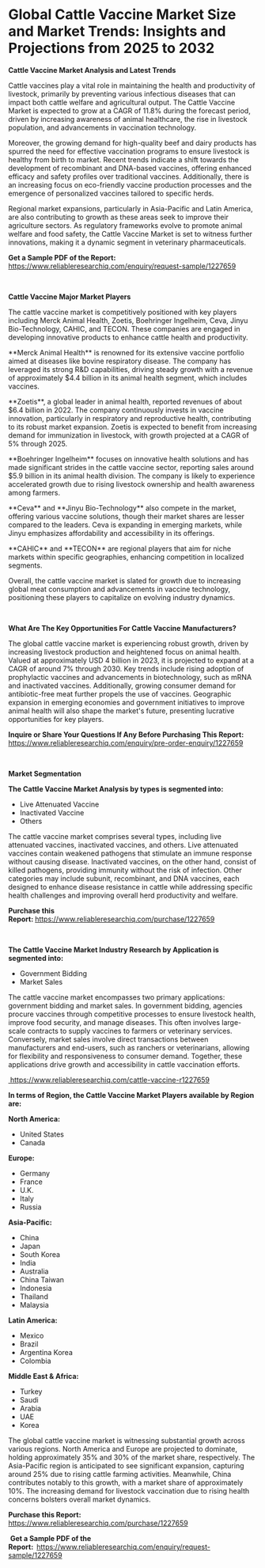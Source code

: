 <p><h1>Global Cattle Vaccine Market Size and Market Trends: Insights and Projections from 2025 to 2032</h1></p><p><strong>Cattle Vaccine Market Analysis and Latest Trends</strong></p>
<p><p>Cattle vaccines play a vital role in maintaining the health and productivity of livestock, primarily by preventing various infectious diseases that can impact both cattle welfare and agricultural output. The Cattle Vaccine Market is expected to grow at a CAGR of 11.8% during the forecast period, driven by increasing awareness of animal healthcare, the rise in livestock population, and advancements in vaccination technology. </p><p>Moreover, the growing demand for high-quality beef and dairy products has spurred the need for effective vaccination programs to ensure livestock is healthy from birth to market. Recent trends indicate a shift towards the development of recombinant and DNA-based vaccines, offering enhanced efficacy and safety profiles over traditional vaccines. Additionally, there is an increasing focus on eco-friendly vaccine production processes and the emergence of personalized vaccines tailored to specific herds.</p><p>Regional market expansions, particularly in Asia-Pacific and Latin America, are also contributing to growth as these areas seek to improve their agriculture sectors. As regulatory frameworks evolve to promote animal welfare and food safety, the Cattle Vaccine Market is set to witness further innovations, making it a dynamic segment in veterinary pharmaceuticals.</p></p>
<p><strong>Get a Sample PDF of the Report:&nbsp;</strong> <a href="https://www.reliableresearchiq.com/enquiry/request-sample/1227659?utm_campaign=3138&utm_medium=2&utm_source=Github&utm_content=ia&utm_term=19042025&utm_id=cattle-vaccine">https://www.reliableresearchiq.com/enquiry/request-sample/1227659</a></p>
<p>&nbsp;</p>
<p><strong>Cattle Vaccine Major Market Players</strong></p>
<p><p>The cattle vaccine market is competitively positioned with key players including Merck Animal Health, Zoetis, Boehringer Ingelheim, Ceva, Jinyu Bio-Technology, CAHIC, and TECON. These companies are engaged in developing innovative products to enhance cattle health and productivity.</p><p>**Merck Animal Health** is renowned for its extensive vaccine portfolio aimed at diseases like bovine respiratory disease. The company has leveraged its strong R&D capabilities, driving steady growth with a revenue of approximately $4.4 billion in its animal health segment, which includes vaccines.</p><p>**Zoetis**, a global leader in animal health, reported revenues of about $6.4 billion in 2022. The company continuously invests in vaccine innovation, particularly in respiratory and reproductive health, contributing to its robust market expansion. Zoetis is expected to benefit from increasing demand for immunization in livestock, with growth projected at a CAGR of 5% through 2025.</p><p>**Boehringer Ingelheim** focuses on innovative health solutions and has made significant strides in the cattle vaccine sector, reporting sales around $5.9 billion in its animal health division. The company is likely to experience accelerated growth due to rising livestock ownership and health awareness among farmers.</p><p>**Ceva** and **Jinyu Bio-Technology** also compete in the market, offering various vaccine solutions, though their market shares are lesser compared to the leaders. Ceva is expanding in emerging markets, while Jinyu emphasizes affordability and accessibility in its offerings.</p><p>**CAHIC** and **TECON** are regional players that aim for niche markets within specific geographies, enhancing competition in localized segments. </p><p>Overall, the cattle vaccine market is slated for growth due to increasing global meat consumption and advancements in vaccine technology, positioning these players to capitalize on evolving industry dynamics.</p></p>
<p>&nbsp;</p>
<p><strong>What Are The Key Opportunities For Cattle Vaccine Manufacturers?</strong></p>
<p><p>The global cattle vaccine market is experiencing robust growth, driven by increasing livestock production and heightened focus on animal health. Valued at approximately USD 4 billion in 2023, it is projected to expand at a CAGR of around 7% through 2030. Key trends include rising adoption of prophylactic vaccines and advancements in biotechnology, such as mRNA and inactivated vaccines. Additionally, growing consumer demand for antibiotic-free meat further propels the use of vaccines. Geographic expansion in emerging economies and government initiatives to improve animal health will also shape the market's future, presenting lucrative opportunities for key players.</p></p>
<p><strong>Inquire or Share Your Questions If Any Before Purchasing This Report:</strong> <a href="https://www.reliableresearchiq.com/enquiry/pre-order-enquiry/1227659?utm_campaign=3138&utm_medium=2&utm_source=Github&utm_content=ia&utm_term=19042025&utm_id=cattle-vaccine">https://www.reliableresearchiq.com/enquiry/pre-order-enquiry/1227659</a></p>
<p>&nbsp;</p>
<p><strong>Market Segmentation</strong></p>
<p><strong>The Cattle Vaccine Market Analysis by types is segmented into:</strong></p>
<p><ul><li>Live Attenuated Vaccine</li><li>Inactivated Vaccine</li><li>Others</li></ul></p>
<p><p>The cattle vaccine market comprises several types, including live attenuated vaccines, inactivated vaccines, and others. Live attenuated vaccines contain weakened pathogens that stimulate an immune response without causing disease. Inactivated vaccines, on the other hand, consist of killed pathogens, providing immunity without the risk of infection. Other categories may include subunit, recombinant, and DNA vaccines, each designed to enhance disease resistance in cattle while addressing specific health challenges and improving overall herd productivity and welfare.</p></p>
<p><strong>Purchase this Report:&nbsp;</strong><a href="https://www.reliableresearchiq.com/purchase/1227659?utm_campaign=3138&utm_medium=2&utm_source=Github&utm_content=ia&utm_term=19042025&utm_id=cattle-vaccine">https://www.reliableresearchiq.com/purchase/1227659</a></p>
<p>&nbsp;</p>
<p><strong>The Cattle Vaccine Market Industry Research by Application is segmented into:</strong></p>
<p><ul><li>Government Bidding</li><li>Market Sales</li></ul></p>
<p><p>The cattle vaccine market encompasses two primary applications: government bidding and market sales. In government bidding, agencies procure vaccines through competitive processes to ensure livestock health, improve food security, and manage diseases. This often involves large-scale contracts to supply vaccines to farmers or veterinary services. Conversely, market sales involve direct transactions between manufacturers and end-users, such as ranchers or veterinarians, allowing for flexibility and responsiveness to consumer demand. Together, these applications drive growth and accessibility in cattle vaccination efforts.</p></p>
<p><a href="https://www.reliableresearchiq.com/cattle-vaccine-r1227659?utm_campaign=3138&utm_medium=2&utm_source=Github&utm_content=ia&utm_term=19042025&utm_id=cattle-vaccine">&nbsp;https://www.reliableresearchiq.com/cattle-vaccine-r1227659</a></p>
<p><strong>In terms of Region, the Cattle Vaccine Market Players available by Region are:</strong></p>
<p>
    <p> <strong> North America: </strong>
        <ul>
            <li>United States</li>
            <li>Canada</li>
        </ul>
        </p> 
    <p> <strong> Europe: </strong>
        <ul>
            <li>Germany</li>
            <li>France</li>
            <li>U.K.</li>
            <li>Italy</li>
            <li>Russia</li>
        </ul>
        </p> 
    <p> <strong> Asia-Pacific: </strong>
        <ul>
            <li>China</li>
            <li>Japan</li>
            <li>South Korea</li>
            <li>India</li>
            <li>Australia</li>
            <li>China Taiwan</li>
            <li>Indonesia</li>
            <li>Thailand</li>
            <li>Malaysia</li>
        </ul>
        </p> 
    <p> <strong> Latin America: </strong>
        <ul>
            <li>Mexico</li>
            <li>Brazil</li>
            <li>Argentina Korea</li>
            <li>Colombia</li>
        </ul>
        </p> 
    <p> <strong> Middle East & Africa: </strong>
        <ul>
            <li>Turkey</li>
            <li>Saudi</li>
            <li>Arabia</li>
            <li>UAE</li>
            <li>Korea</li>
        </ul>
    </p>
    </p>
<p><p>The global cattle vaccine market is witnessing substantial growth across various regions. North America and Europe are projected to dominate, holding approximately 35% and 30% of the market share, respectively. The Asia-Pacific region is anticipated to see significant expansion, capturing around 25% due to rising cattle farming activities. Meanwhile, China contributes notably to this growth, with a market share of approximately 10%. The increasing demand for livestock vaccination due to rising health concerns bolsters overall market dynamics.</p></p>
<p><strong>Purchase this Report: </strong><a href="https://www.reliableresearchiq.com/purchase/1227659?utm_campaign=3138&utm_medium=2&utm_source=Github&utm_content=ia&utm_term=19042025&utm_id=cattle-vaccine">https://www.reliableresearchiq.com/purchase/1227659</a></p>
<p>&nbsp;<strong>Get a Sample PDF of the Report:&nbsp;&nbsp;</strong><a href="https://www.reliableresearchiq.com/enquiry/request-sample/1227659?utm_campaign=3138&utm_medium=2&utm_source=Github&utm_content=ia&utm_term=19042025&utm_id=cattle-vaccine">https://www.reliableresearchiq.com/enquiry/request-sample/1227659</a></p>
<p><strong></strong></p>
<p><p></p><p></p><p></p></p>